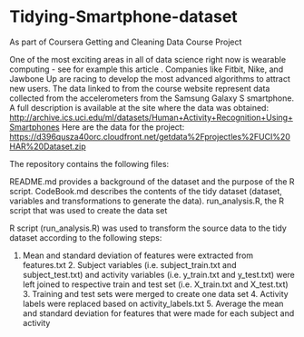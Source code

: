 # Tidying-Smartphone-dataset
As part of Coursera Getting and Cleaning Data Course Project

One of the most exciting areas in all of data science right now is wearable computing - see for example this article . Companies like Fitbit, Nike, and Jawbone Up are racing to develop the most advanced algorithms to attract new users. The data linked to from the course website represent data collected from the accelerometers from the Samsung Galaxy S smartphone. A full description is available at the site where the data was obtained:
http://archive.ics.uci.edu/ml/datasets/Human+Activity+Recognition+Using+Smartphones
Here are the data for the project:
https://d396qusza40orc.cloudfront.net/getdata%2Fprojectles%2FUCI%20HAR%20Dataset.zip

The repository contains the following files:

  README.md provides a background of the dataset and the purpose of the R script.
  CodeBook.md describes the contents of the tidy dataset (dataset, variables and transformations to generate the data).
  run_analysis.R, the R script that was used to create the data set 

R script (run_analysis.R) was used to transform the source data to the tidy dataset according to the following steps:

  1. Mean and standard deviation of features were extracted from features.txt
	2. Subject variables (i.e. subject_train.txt and subject_test.txt) and activity variables (i.e. y_train.txt and y_test.txt) were left joined to respective train and test set (i.e. X_train.txt and X_test.txt)
	3. Training and test sets were merged to create one data set
	4. Activity labels were replaced based on activity_labels.txt
	5. Average the mean and standard deviation for features that were made for each subject and activity

